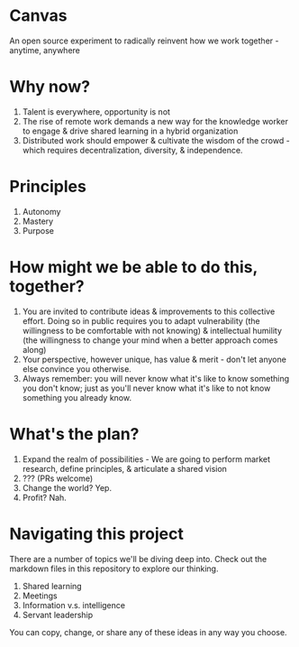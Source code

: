 # Canvas
An open source experiment to radically reinvent how we work together - anytime, anywhere

# Why now?
1. Talent is everywhere, opportunity is not
2. The rise of remote work demands a new way for the knowledge worker to engage & drive shared learning in a hybrid organization
3. Distributed work should empower & cultivate the wisdom of the crowd - which requires decentralization, diversity, & independence.

# Principles
1. Autonomy
2. Mastery
3. Purpose

# How might we be able to do this, together?
1. You are invited to contribute ideas & improvements to this collective effort. Doing so in public requires you to adapt vulnerability (the willingness to be comfortable with not knowing) & intellectual humility (the willingness to change your mind when a better approach comes along)
2. Your perspective, however unique, has value & merit - don't let anyone else convince you otherwise.
3. Always remember: you will never know what it's like to know something you don't know; just as you'll never know what it's like to not know something you already know.


# What's the plan?
1. Expand the realm of possibilities - We are going to perform market research, define principles, & articulate a shared vision
2. ??? (PRs welcome)
3. Change the world? Yep.
4. Profit? Nah.

# Navigating this project
There are a number of topics we'll be diving deep into. Check out the markdown files in this repository to explore our thinking.
1. Shared learning
2. Meetings
3. Information v.s. intelligence
4. Servant leadership

You can copy, change, or share any of these ideas in any way you choose.
